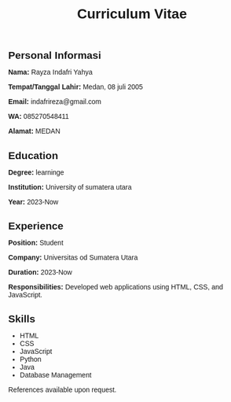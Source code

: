 <!DOCTYPE html>
<html lang="en">
<head>
    <meta charset="UTF-8">
    <meta name="viewport" content="width=device-width, initial-scale=1.0">
    <title>Curriculum Vitae</title>
    <style>
        body {
            font-family: Arial, sans-serif;
            margin: 0;
            padding: 20px;
        }
        .container {
            max-width: 800px;
            margin: auto;
        }
        h1, h2, h3 {
            margin-bottom: 10px;
        }
        p {
            margin-bottom: 5px;
        }
    </style>
</head>
<body>
    <div class="container">
        <header>
            <h1>Curriculum Vitae</h1>
        </header>
        <section>
            <h2>Personal Informasi</h2>
            <p><strong>Nama:</strong> Rayza Indafri Yahya</p>
            <p><strong>Tempat/Tanggal Lahir:</strong> Medan, 08 juli 2005</p>
            <p><strong>Email:</strong> indafrireza@gmail.com</p>
            <p><strong>WA:</strong> 085270548411</p>
            <p><strong>Alamat:</strong> MEDAN </p>
        </section>
        <section>
            <h2>Education</h2>
            <p><strong>Degree:</strong> learninge</p>
            <p><strong>Institution:</strong> University of sumatera utara</p>
            <p><strong>Year:</strong> 2023-Now</p>
        </section>
        <section>
            <h2>Experience</h2>
            <p><strong>Position:</strong> Student</p>
            <p><strong>Company:</strong> Universitas od Sumatera Utara</p>
            <p><strong>Duration:</strong> 2023-Now</p>
            <p><strong>Responsibilities:</strong> Developed web applications using HTML, CSS, and JavaScript.</p>
        </section>
        <section>
            <h2>Skills</h2>
            <ul>
                <li>HTML</li>
                <li>CSS</li>
                <li>JavaScript</li>
                <li>Python</li>
                <li>Java</li>
                <li>Database Management</li>
            </ul>
        </section>
        <footer>
            <p>References available upon request.</p>
        </footer>
    </div>
</body>
</html>
